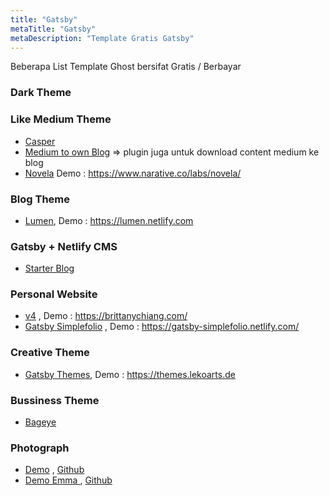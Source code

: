 ```yaml
---
title: "Gatsby"
metaTitle: "Gatsby"
metaDescription: "Template Gratis Gatsby"
---
```


Beberapa List Template Ghost bersifat Gratis / Berbayar

### Dark Theme

### Like Medium Theme
- [Casper](https://https://gatsby-casper.netlify.app)
- [Medium to own Blog](https://github.com/mathieudutour/medium-to-own-blog) => plugin juga untuk download content medium ke blog
- [Novela](https://github.com/narative/gatsby-theme-novela) Demo :  https://www.narative.co/labs/novela/

### Blog Theme 
- [Lumen](https://github.com/alxshelepenok/gatsby-starter-lumen), Demo : https://lumen.netlify.com

### Gatsby + Netlify CMS 
- [Starter Blog](https://github.com/netlify-templates/gatsby-starter-netlify-cms)

### Personal Website
- [v4](https://github.com/bchiang7/v4) , Demo :  https://brittanychiang.com/
- [Gatsby Simplefolio](https://github.com/cobidev/gatsby-simplefolio) , Demo :   https://gatsby-simplefolio.netlify.com/

### Creative Theme
- [Gatsby Themes](https://github.com/LekoArts/gatsby-themes), Demo :  https://themes.lekoarts.de

### Bussiness Theme
- [Bageye](https://www.gatsbyjs.com/starters/bagseye/startup)

### Photograph
- [Demo](https://emilia.lekoarts.de/) , [Github](https://github.com/LekoArts/gatsby-starter-portfolio-emilia)
- [Demo Emma ](https://emma.lekoarts.de/) , [Github](https://github.com/LekoArts/gatsby-starter-portfolio-emma)